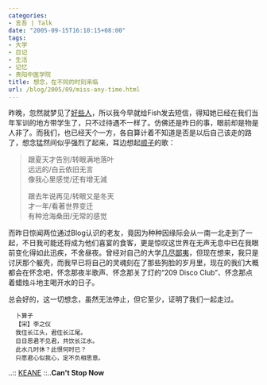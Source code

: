 ```yaml
---
categories:
- 言吾 | Talk
date: "2005-09-15T16:10:15+08:00"
tags:
- 大学
- 日记
- 生活
- 记忆
- 贵阳中医学院
title: 想念，在不同的时刻来临
url: /blog/2005/09/miss-any-time.html
---
```

昨晚，忽然就梦见了[好些人][1]，所以我今早就给Fish发去短信，得知她已经在我们当年军训的地方带学生了，只不过待遇不一样了。仿佛还是昨日的事，眼前却是物是人非了。而我们，也已经天个一方，各自算计着不知道是否是以后自己该走的路了，想念猛然间似乎强烈了起来，耳边想起[顺子][2]的歌：

> 跟夏天才告別/转眼满地落叶  
> 远远的/白云依旧无言  
> 像我心里感觉/还有增无減  
>   
> 跟去年说再见/转眼又是冬天  
> 才一年/看著世界变迁  
> 有种沧海桑田/无常的感觉

而昨日惊闻两位通过Blog认识的老友，竟因为种种因缘际会从一南一北走到了一起，不日我可能还将成为他们喜宴的食客，更是惊叹这世界在无声无息中已在我眼前变化得如此迅疾，不舍昼夜。曾经对自己的大学[几尽鄙夷][3]，但现在想来，我只是讨厌那个躯壳，而我早已将自己的灵魂刻在了那些狗脸的岁月里，现在的我们大概都会在怀念吧，怀念那夜半歌声、怀念那关了灯的“209 Disco Club”、怀念那点着蜡烛斗地主喝开水的日子。

总会好的，这一切想念，虽然无法停止，但它至少，证明了我们一起走过。
<!--more-->

      卜算子  
      【宋】李之仪  
      我住长江头，君住长江尾。  
      日日思君不见君，共饮长江水。  
      此水几时休？此恨何时已？  
      只愿君心似我心，定不负相思意。

..:: [KEANE][4] ::..**Can't Stop Now**


 [1]: http://alumni.chinaren.com/class/class_index.jsp?classuuid=2917034545012212546 "永远的医法01"
 [2]: http://chenjun.com/old/post/Shunza_Dear_Friend.html "顺子《Dear Friend》"
 [3]: https://zhu8.net/blog/2005/05/for-the-forgetting-memories.html "祝你一路顺风—为了忘却的纪念"
 [4]: http://www.keanemusic.com/ "..:: KEANE ::.."